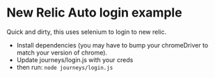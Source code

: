 # New Relic Auto login example

Quick and dirty, this uses selenium to login to new relic. 

- Install dependencies (you may have to bump your chromeDriver to match your version of chrome).
- Update journeys/login.js with your creds
- then run: `node journeys/login.js`


